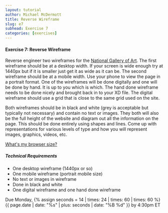 ```yaml
---
layout: tutorial
author: Michael McDermott
title: Reverse Wireframe
slug: e7
subhead: Exercise 7
categories: [exercises]
---
```

#### Exercise 7: Reverse Wireframe
Reverse engineer two wireframes for the [National Gallery of Art](https://www.nga.gov/). The first wireframe should be at a desktop width. If your screen is wide enough try at 1440px but if it is smaller just get it as wide as it can be. The second wireframe should be at a mobile width. Use your phone to view the page in a portrait format. One of the wireframes will be done digitally and one will be done by hand. It is up to you which is which. The hand done wireframe needs to be done nicely and brought back in to your XD file. The digital wireframe should use a grid that is close to the same grid used on the site.

Both wireframes should be in black and white (grey is acceptable but typically not necessary) and contain no text or images. They both will also be the full height of the website and diagram out all the information on the page. This should be done entirely using shapes and lines. Come up with representations for various levels of type and how you will represent images, graphics, videos, etc.

[What's my browser size?](https://www.webfx.com/tools/whats-my-browser-size/)

##### Technical Requirements
* One desktop wireframe (1440px or so)
* One mobile wireframe (portrait mobile size)
* No text or images in wireframe
* Done in black and white
* One digital wireframe and one hand done wireframe

<span class="due">Due Monday, {% assign seconds = 14 | times: 24 | times: 60 | times: 60 %}{{ page.date | date: "%s" | plus: seconds | date: "%B %d" }} by 4:30pm ET</span>
